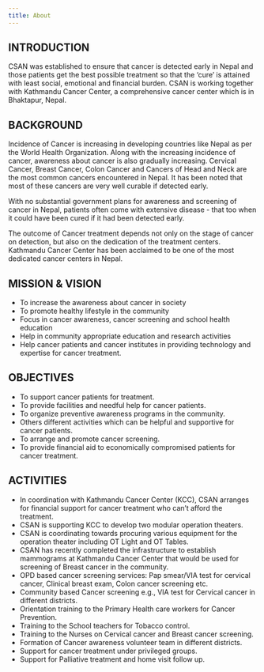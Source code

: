 ```yaml
---
title: About
---
```

## INTRODUCTION

CSAN was established to ensure that cancer is detected early in Nepal and those
patients get the best possible treatment so that the ‘cure’ is attained with least social,
emotional and financial burden. CSAN is working together with Kathmandu Cancer
Center, a comprehensive cancer center which is in Bhaktapur, Nepal.


## BACKGROUND

Incidence of Cancer is increasing in developing countries like Nepal as per the World
Health Organization. Along with the increasing incidence of cancer, awareness about
cancer is also gradually increasing. Cervical Cancer, Breast Cancer, Colon Cancer and
Cancers of Head and Neck are the most common cancers encountered in Nepal. It has
been noted that most of these cancers are very well curable if detected early.

With no substantial government plans for awareness and screening of cancer in Nepal,
patients often come with extensive disease - that too when it could have been cured if it
had been detected early.

The outcome of Cancer treatment depends not only on the stage of cancer on
detection, but also on the dedication of the treatment centers. Kathmandu Cancer
Center has been acclaimed to be one of the most dedicated cancer centers in Nepal.

## MISSION &amp; VISION
- To increase the awareness about cancer in society
- To promote healthy lifestyle in the community
- Focus in cancer awareness, cancer screening and school health education
- Help in community appropriate education and research activities
- Help cancer patients and cancer institutes in providing technology and expertise
for cancer treatment.

## OBJECTIVES
- To support cancer patients for treatment.
- To provide facilities and needful help for cancer patients.
- To organize preventive awareness programs in the community.
- Others different activities which can be helpful and supportive for cancer patients.
- To arrange and promote cancer screening.
- To provide financial aid to economically compromised patients for cancer
treatment.

## ACTIVITIES
- In coordination with Kathmandu Cancer Center (KCC), CSAN arranges for
financial support for cancer treatment who can’t afford the treatment.  
- CSAN is supporting KCC to develop two modular operation theaters.
- CSAN is coordinating towards procuring various equipment for the operation
theater including OT Light and OT Tables.
- CSAN has recently completed the infrastructure to establish mammograms at
Kathmandu Cancer Center that would be used for screening of Breast cancer in
the community.
- OPD based cancer screening services: Pap smear/VIA test for cervical cancer,
Clinical breast exam, Colon cancer screening etc.
- Community based Cancer screening e.g., VIA test for Cervical cancer in different
districts.
- Orientation training to the Primary Health care workers for Cancer Prevention.
- Training to the School teachers for Tobacco control.
- Training to the Nurses on Cervical cancer and Breast cancer screening.
- Formation of Cancer awareness volunteer team in different districts.
- Support for cancer treatment under privileged groups.
- Support for Palliative treatment and home visit follow up.
